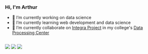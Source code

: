 ### Hi, I'm Arthur


- 🔭 I’m currently working on data science  
- 🌱 I’m currently learning web development and data science  
- 👯 I’m currently collaborate on [Integra Project](https://www.ufsm.br/orgaos-suplementares/cpd/integra) in my college's [Data Processing Center](https://www.ufsm.br/orgaos-suplementares/cpd)  
  
##

<div> 
  <a href="https://www.linkedin.com/in/arthurbalejo/" target="_blank"><img src="https://img.shields.io/badge/-LinkedIn-%230077B5?style=for-the-badge&logo=linkedin&logoColor=white" target="_blank"></a> 
  <a href = "mailto:arthurcbalejo@gmail.com"><img src="https://img.shields.io/badge/-Gmail-%23333?style=for-the-badge&logo=gmail&logoColor=white" target="_blank"></a>
  <a href="https://instagram.com/arthurbalejo" target="_blank"><img src="https://img.shields.io/badge/-Instagram-%23E4405F?style=for-the-badge&logo=instagram&logoColor=white" target="_blank"></a>
</div>
